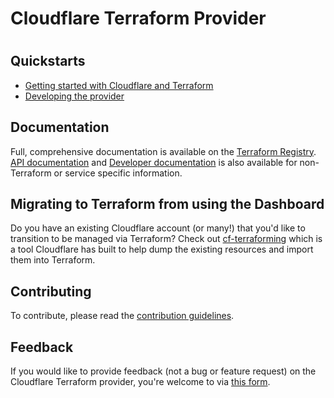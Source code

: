 # Cloudflare Terraform Provider

#
## Quickstarts

- [Getting started with Cloudflare and Terraform](https://developers.cloudflare.com/terraform/installing)
- [Developing the provider](contributing/development.md)

## Documentation

Full, comprehensive documentation is available on the [Terraform Registry](https://registry.terraform.io/providers/cloudflare/cloudflare/latest/docs). [API documentation](https://api.cloudflare.com) and [Developer documentation](https://developers.cloudflare.com) is also available
for non-Terraform or service specific information.

## Migrating to Terraform from using the Dashboard

Do you have an existing Cloudflare account (or many!) that you'd like to transition
to be managed via Terraform? Check out [cf-terraforming](https://github.com/cloudflare/cf-terraforming)
which is a tool Cloudflare has built to help dump the existing resources and
import them into Terraform.

## Contributing

To contribute, please read the [contribution guidelines](contributing/README.md).

## Feedback

If you would like to provide feedback (not a bug or feature request) on the Cloudflare Terraform provider, you're welcome to via [this form](https://forms.gle/6ofUoRY2QmPMSqoR6).
